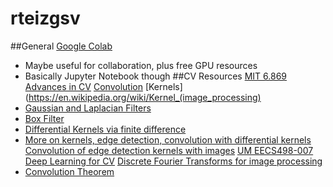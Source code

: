 # rteizgsv
##General
[Google Colab](https://colab.research.google.com/)
* Maybe useful for collaboration, plus free GPU resources
* Basically Jupyter Notebook though
##CV Resources
[MIT 6.869 Advances in CV](http://6.869.csail.mit.edu/fa19/)
[Convolution](https://en.wikipedia.org/wiki/Convolution)
[Kernels](https://en.wikipedia.org/wiki/Kernel_(image_processing)
* [Gaussian and Laplacian Filters](https://homepages.inf.ed.ac.uk/rbf/HIPR2/log.htm)
* [Box Filter](https://en.wikipedia.org/wiki/Box_blur)
* [Differential Kernels via finite difference](https://en.wikipedia.org/wiki/Image_derivatives)
* [More on kernels, edge detection, convolution with differential kernels](https://inst.eecs.berkeley.edu/~cs194-26/fa17/Lectures/ConvEdgesTemplate.pdf)
[Convolution of edge detection kernels with images](https://www.scss.tcd.ie/~munnellg/projects/edge_detection.html)
[UM EECS498-007 Deep Learning for CV](https://web.eecs.umich.edu/~justincj/teaching/eecs498/FA2020/)
[Discrete Fourier Transforms for image processing](https://homepages.inf.ed.ac.uk/rbf/HIPR2/fourier.htm)
* [Convolution Theorem](https://en.wikipedia.org/wiki/Convolution_theorem)






